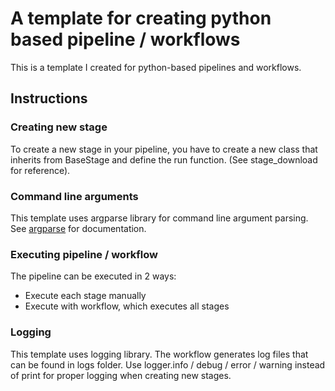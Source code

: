 # A template for creating python based pipeline / workflows

This is a template I created for python-based pipelines and workflows.

## Instructions

### Creating new stage

To create a new stage in your pipeline, you have to create a new class that inherits from BaseStage and define the run function. (See stage_download for reference).

### Command line arguments

This template uses argparse library for command line argument parsing. See [argparse](https://docs.python.org/3/library/argparse.html#nargs) for documentation.

### Executing pipeline / workflow

The pipeline can be executed in 2 ways:
 - Execute each stage manually
 - Execute with workflow, which executes all stages

### Logging

This template uses logging library. The workflow generates log files that can be found in logs folder. Use logger.info / debug / error / warning instead of print for proper logging when creating new stages.
